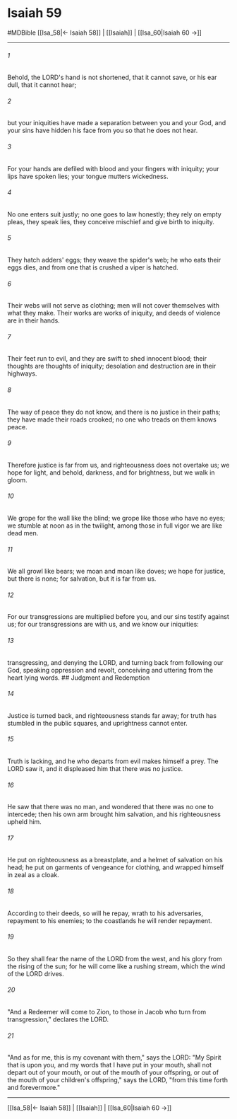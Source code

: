 # Isaiah 59
#MDBible
[[Isa_58|← Isaiah 58]] | [[Isaiah]] | [[Isa_60|Isaiah 60 →]]

***

###### 1 

Behold, the LORD's hand is not shortened, that it cannot save, or his ear dull, that it cannot hear; 

###### 2 

but your iniquities have made a separation between you and your God, and your sins have hidden his face from you so that he does not hear. 

###### 3 

For your hands are defiled with blood and your fingers with iniquity; your lips have spoken lies; your tongue mutters wickedness. 

###### 4 

No one enters suit justly; no one goes to law honestly; they rely on empty pleas, they speak lies, they conceive mischief and give birth to iniquity. 

###### 5 

They hatch adders' eggs; they weave the spider's web; he who eats their eggs dies, and from one that is crushed a viper is hatched. 

###### 6 

Their webs will not serve as clothing; men will not cover themselves with what they make. Their works are works of iniquity, and deeds of violence are in their hands. 

###### 7 

Their feet run to evil, and they are swift to shed innocent blood; their thoughts are thoughts of iniquity; desolation and destruction are in their highways. 

###### 8 

The way of peace they do not know, and there is no justice in their paths; they have made their roads crooked; no one who treads on them knows peace. 

###### 9 

Therefore justice is far from us, and righteousness does not overtake us; we hope for light, and behold, darkness, and for brightness, but we walk in gloom. 

###### 10 

We grope for the wall like the blind; we grope like those who have no eyes; we stumble at noon as in the twilight, among those in full vigor we are like dead men. 

###### 11 

We all growl like bears; we moan and moan like doves; we hope for justice, but there is none; for salvation, but it is far from us. 

###### 12 

For our transgressions are multiplied before you, and our sins testify against us; for our transgressions are with us, and we know our iniquities: 

###### 13 

transgressing, and denying the LORD, and turning back from following our God, speaking oppression and revolt, conceiving and uttering from the heart lying words. ## Judgment and Redemption 

###### 14 

Justice is turned back, and righteousness stands far away; for truth has stumbled in the public squares, and uprightness cannot enter. 

###### 15 

Truth is lacking, and he who departs from evil makes himself a prey. The LORD saw it, and it displeased him that there was no justice. 

###### 16 

He saw that there was no man, and wondered that there was no one to intercede; then his own arm brought him salvation, and his righteousness upheld him. 

###### 17 

He put on righteousness as a breastplate, and a helmet of salvation on his head; he put on garments of vengeance for clothing, and wrapped himself in zeal as a cloak. 

###### 18 

According to their deeds, so will he repay, wrath to his adversaries, repayment to his enemies; to the coastlands he will render repayment. 

###### 19 

So they shall fear the name of the LORD from the west, and his glory from the rising of the sun; for he will come like a rushing stream, which the wind of the LORD drives. 

###### 20 

"And a Redeemer will come to Zion, to those in Jacob who turn from transgression," declares the LORD. 

###### 21 

"And as for me, this is my covenant with them," says the LORD: "My Spirit that is upon you, and my words that I have put in your mouth, shall not depart out of your mouth, or out of the mouth of your offspring, or out of the mouth of your children's offspring," says the LORD, "from this time forth and forevermore." 

***

[[Isa_58|← Isaiah 58]] | [[Isaiah]] | [[Isa_60|Isaiah 60 →]]
